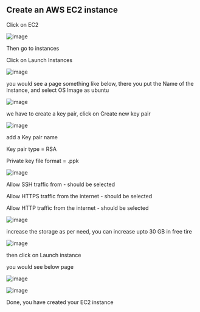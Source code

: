 ## Create an AWS EC2 instance

Click on EC2

![image](https://github.com/user-attachments/assets/1cb89816-9b3d-47d6-8b8b-5364878536cb)

Then go to instances

Click on Launch Instances

![image](https://github.com/user-attachments/assets/e158c0b9-2a63-46fe-984b-bd75037cc283)

you would see a page something like below, there you put the Name of the instance, and select OS Image as ubuntu

![image](https://github.com/user-attachments/assets/1febb60a-720a-437d-84c8-40201747c346)

we have to create a key pair, click on Create new key pair

![image](https://github.com/user-attachments/assets/b8d75bb4-4ebb-4e81-9b1e-325c9a500730)

add a Key pair name

Key pair type = RSA

Private key file format = .ppk

![image](https://github.com/user-attachments/assets/3ec5bbb3-cab0-4915-b6ed-b015f9a28320)

Allow SSH traffic from - should be selected

Allow HTTPS traffic from the internet - should be selected

Allow HTTP traffic from the internet - should be selected

![image](https://github.com/user-attachments/assets/bf405808-6857-4977-8b90-ca28a0d2f693)

increase the storage as per need, you can increase upto 30 GB in free tire

![image](https://github.com/user-attachments/assets/f0eb6cc0-3e06-418f-97ba-cd2e1365b83a)

then click on Launch instance

you would see below page

![image](https://github.com/user-attachments/assets/ad5e660c-5b10-4744-8fc9-b3ec6c7ce945)

![image](https://github.com/user-attachments/assets/c358463a-69a1-40bd-a8f6-8774e183466a)

Done, you have created your EC2 instance


